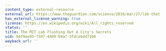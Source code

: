 ```yaml
---
content_type: external-resource
external_url: https://www.theguardian.com/science/2016/mar/27/lab-that-flushes-out-city-secrets-massachusetts-mit-senseable-lab-sewage
has_external_license_warning: true
license: https://en.wikipedia.org/wiki/All_rights_reserved
status: ''
title: The MIT Lab Flushing Out A City's Secrets
uid: 66f9ee95-7597-4409-b9a7-3fdcebdd71b0
wayback_url: ''
---
```

